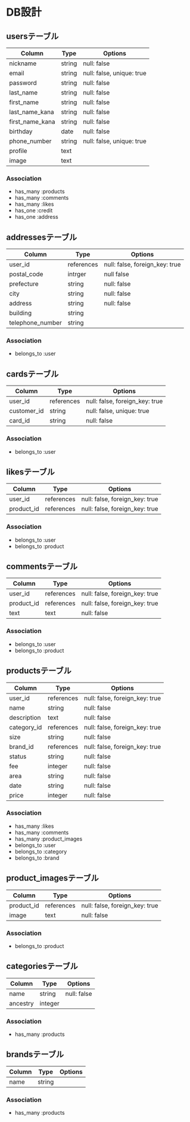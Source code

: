 # DB設計


## usersテーブル
|Column|Type|Options|
|------|----|-------|
|nickname|string|null: false|
|email|string|null: false, unique: true|
|password|string|null: false|
|last_name|string|null: false|
|first_name|string|null: false|
|last_name_kana|string|null: false|
|first_name_kana|string|null: false|
|birthday|date|null: false|
|phone_number|string|null: false, unique: true|
|profile|text|
|image|text|

### Association
- has_many :products
- has_many :comments
- has_many :likes
- has_one :credit
- has_one :address


## addressesテーブル
|Column|Type|Options|
|------|----|-------|
|user_id|references|null: false, foreign_key: true|
|postal_code|intrger|null false|
|prefecture|string|null: false|
|city|string|null: false|
|address|string|null: false|
|building|string|
|telephone_number|string|

### Association
- belongs_to :user


## cardsテーブル
|Column|Type|Options|
|------|----|-------|
|user_id|references|null: false, foreign_key: true|
|customer_id|string|null: false, unique: true|
|card_id|string|null: false|


### Association
- belongs_to :user


## likesテーブル
|Column|Type|Options|
|------|----|-------|
|user_id|references|null: false, foreign_key: true|
|product_id|references|null: false, foreign_key: true|

### Association
- belongs_to :user
- belongs_to :product


## commentsテーブル
|Column|Type|Options|
|------|----|-------|
|user_id|references|null: false, foreign_key: true|
|product_id|references|null: false, foreign_key: true|
|text|text|null: false|

### Association
- belongs_to :user
- belongs_to :product


## productsテーブル
|Column|Type|Options|
|------|----|-------|
|user_id|references|null: false, foreign_key: true|
|name|string|null: false|
|description|text|null: false|
|category_id|references|null: false, foreign_key: true|
|size|string|null: false|
|brand_id|references|null: false, foreign_key: true|
|status|string|null: false|
|fee|integer|null: false|
|area|string|null: false|
|date|string|null: false|
|price|integer|null: false|

### Association
- has_many :likes
- has_many :comments
- has_many :product_images
- belongs_to :user
- belongs_to :category
- belongs_to :brand


## product_imagesテーブル
|Column|Type|Options|
|------|----|-------|
|product_id|references|null: false, foreign_key: true|
|image|text|null: false|

### Association
- belongs_to :product


## categoriesテーブル
|Column|Type|Options|
|------|----|-------|
|name|string|null: false|
|ancestry|integer|

### Association
- has_many :products


## brandsテーブル
|Column|Type|Options|
|------|----|-------|
|name|string|

### Association
- has_many :products
